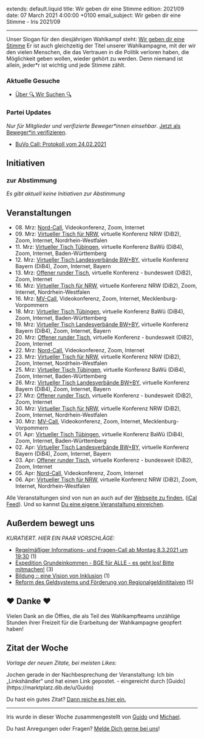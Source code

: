 
extends: default.liquid
title: Wir geben dir eine Stimme
edition: 2021/09
date: 07 March 2021 4:00:00 +0100
email_subject: Wir geben dir eine Stimme - Iris 2021/09

---
Unser Slogan für den diesjährigen Wahlkampf steht: [Wir geben dir eine Stimme](https://marktplatz.dib.de/t/btw-kampagne-wir-geben-dir-eine-stimme/37423)
Er ist auch gleichzeitig der Titel unserer Wahlkampagne, mit der wir den vielen Menschen, die das Vertrauen in die Politik verloren haben, die Möglichkeit geben wollen, wieder gehört zu werden.
Denn niemand ist allein, jeder\*r ist wichtig und jede Stimme zählt.

### Aktuelle Gesuche

 - [Über 🔍 Wir Suchen 🔍](https://marktplatz.dib.de/t/ueber-wir-suchen/8837)

### Partei Updates

_Nur für Mitglieder und verifizierte Beweger\*innen einsehbar_. [Jetzt als Beweger\*in verifizieren](https://dib.de/bewegerin-werden/).

 - [BuVo Call: Protokoll vom 24.02.2021](https://marktplatz.dib.de/t/buvo-call-protokoll-vom-24-02-2021/37398)

## Initiativen

### zur Abstimmung
_Es gibt aktuell keine Initiativen zur Abstimmung_

## Veranstaltungen

 - 08.&nbsp;Mrz: [Nord-Call](https://dib.de/veranstaltungen/nord-call-2021-03-08/), Videokonferenz, Zoom, Internet
 - 09.&nbsp;Mrz: [Virtueller Tisch für NRW](https://dib.de/veranstaltungen/virtueller-tisch-landesverbaende-bwby-2021-03-09/), virtuelle Konferenz NRW (DiB2), Zoom, Internet, Nordrhein-Westfalen
 - 11.&nbsp;Mrz: [Virtueller Tisch Tübingen](https://dib.de/veranstaltungen/virtueller-tisch-tuebingen-2021-03-11/), virtuelle Konferenz BaWü (DiB4), Zoom, Internet, Baden-Württemberg
 - 12.&nbsp;Mrz: [Virtueller Tisch Landesverbände BW+BY](https://dib.de/veranstaltungen/virtueller-tisch-landesverbaende-bwby-2-2021-03-12/), virtuelle Konferenz Bayern (DiB4), Zoom, Internet, Bayern
 - 13.&nbsp;Mrz: [Offener runder Tisch](https://dib.de/veranstaltungen/offener-runder-tisch-2021-03-13/), virtuelle Konferenz - bundesweit (DiB2), Zoom, Internet
 - 16.&nbsp;Mrz: [Virtueller Tisch für NRW](https://dib.de/veranstaltungen/virtueller-tisch-landesverbaende-bwby-2021-03-16/), virtuelle Konferenz NRW (DiB2), Zoom, Internet, Nordrhein-Westfalen
 - 16.&nbsp;Mrz: [MV-Call](https://dib.de/veranstaltungen/mv-call-2021-03-16/), Videokonferenz, Zoom, Internet, Mecklenburg-Vorpommern
 - 18.&nbsp;Mrz: [Virtueller Tisch Tübingen](https://dib.de/veranstaltungen/virtueller-tisch-tuebingen-2021-03-18/), virtuelle Konferenz BaWü (DiB4), Zoom, Internet, Baden-Württemberg
 - 19.&nbsp;Mrz: [Virtueller Tisch Landesverbände BW+BY](https://dib.de/veranstaltungen/virtueller-tisch-landesverbaende-bwby-2-2021-03-19/), virtuelle Konferenz Bayern (DiB4), Zoom, Internet, Bayern
 - 20.&nbsp;Mrz: [Offener runder Tisch](https://dib.de/veranstaltungen/offener-runder-tisch-2021-03-20/), virtuelle Konferenz - bundesweit (DiB2), Zoom, Internet
 - 22.&nbsp;Mrz: [Nord-Call](https://dib.de/veranstaltungen/nord-call-2021-03-22/), Videokonferenz, Zoom, Internet
 - 23.&nbsp;Mrz: [Virtueller Tisch für NRW](https://dib.de/veranstaltungen/virtueller-tisch-landesverbaende-bwby-2021-03-23/), virtuelle Konferenz NRW (DiB2), Zoom, Internet, Nordrhein-Westfalen
 - 25.&nbsp;Mrz: [Virtueller Tisch Tübingen](https://dib.de/veranstaltungen/virtueller-tisch-tuebingen-2021-03-25/), virtuelle Konferenz BaWü (DiB4), Zoom, Internet, Baden-Württemberg
 - 26.&nbsp;Mrz: [Virtueller Tisch Landesverbände BW+BY](https://dib.de/veranstaltungen/virtueller-tisch-landesverbaende-bwby-2-2021-03-26/), virtuelle Konferenz Bayern (DiB4), Zoom, Internet, Bayern
 - 27.&nbsp;Mrz: [Offener runder Tisch](https://dib.de/veranstaltungen/offener-runder-tisch-2021-03-27/), virtuelle Konferenz - bundesweit (DiB2), Zoom, Internet
 - 30.&nbsp;Mrz: [Virtueller Tisch für NRW](https://dib.de/veranstaltungen/virtueller-tisch-landesverbaende-bwby-2021-03-30/), virtuelle Konferenz NRW (DiB2), Zoom, Internet, Nordrhein-Westfalen
 - 30.&nbsp;Mrz: [MV-Call](https://dib.de/veranstaltungen/mv-call-2021-03-30/), Videokonferenz, Zoom, Internet, Mecklenburg-Vorpommern
 - 01.&nbsp;Apr: [Virtueller Tisch Tübingen](https://dib.de/veranstaltungen/virtueller-tisch-tuebingen-2021-04-01/), virtuelle Konferenz BaWü (DiB4), Zoom, Internet, Baden-Württemberg
 - 02.&nbsp;Apr: [Virtueller Tisch Landesverbände BW+BY](https://dib.de/veranstaltungen/virtueller-tisch-landesverbaende-bwby-2-2021-04-02/), virtuelle Konferenz Bayern (DiB4), Zoom, Internet, Bayern
 - 03.&nbsp;Apr: [Offener runder Tisch](https://dib.de/veranstaltungen/offener-runder-tisch-2021-04-03/), virtuelle Konferenz - bundesweit (DiB2), Zoom, Internet
 - 05.&nbsp;Apr: [Nord-Call](https://dib.de/veranstaltungen/nord-call-2021-04-05/), Videokonferenz, Zoom, Internet
 - 06.&nbsp;Apr: [Virtueller Tisch für NRW](https://dib.de/veranstaltungen/virtueller-tisch-landesverbaende-bwby-2021-04-06/), virtuelle Konferenz NRW (DiB2), Zoom, Internet, Nordrhein-Westfalen


Alle Veranstaltungen sind von nun an auch auf der [Webseite zu finden](https://dib.de/veranstaltungen/), ([iCal Feed](https://dib.de/?ical=1)). Und so kannst [Du eine eigene Veranstaltung einreichen](https://marktplatz.dib.de/t/eine-veranstaltung-auf-der-webseite-einreichen/21379).


## Außerdem bewegt uns

_KURATIERT. HIER EIN PAAR VORSCHLÄGE:_
 - [Regelmäßiger Informations- und Fragen-Call ab Montag 8.3.2021 um 19:30](https://marktplatz.dib.de/t/regelmaessiger-informations-und-fragen-call-ab-montag-8-3-2021-um-19-30/37431) (1)
 - [Expedition Grundeinkommen - BGE für ALLE - es geht los! Bitte mitmachen!](https://marktplatz.dib.de/t/expedition-grundeinkommen-bge-fuer-alle-es-geht-los-bitte-mitmachen/37409) (3)
 - [Bildung :: eine Vision von Inklusion](https://marktplatz.dib.de/t/bildung-eine-vision-von-inklusion/37406) (1)
 - [Reform des Geldsystems und Förderung von Regionalgeldinititaiven](https://marktplatz.dib.de/t/reform-des-geldsystems-und-foerderung-von-regionalgeldinititaiven/37420) (5)

## ❤️ Danke ❤️
Vielen Dank an die Öffies, die als Teil des Wahlkampfteams unzählige Stunden ihrer Freizeit für die Erarbeitung der Wahlkampagne geopfert haben!


## Zitat der Woche
_Vorlage der neuen Zitate, bei meisten Likes:_

<p>Jochen gerade in der Nachbesprechung der Veranstaltung: Ich bin „Linkshändler“ und hat einen Link gepostet. - eingereicht durch [Guido](https://marktplatz.dib.de/u/Guido)</p>

Du hast ein gutes Zitat? [Dann reiche es hier ein.](https://marktplatz.dib.de/t/fortsetzung-lustige-dib-zitate/24431)


---

Iris wurde in dieser Woche zusammengestellt von [Guido](https://marktplatz.dib.de/u/Guido/) und [Michael](https://marktplatz.dib.de/u/MichaelVoss/).

Du hast Anregungen oder Fragen? [Melde Dich gerne bei uns](https://marktplatz.dib.de/t/neu-iris-die-woechtliche-zusammenfasssung-zum-sonntagsbrunch/10990)!

